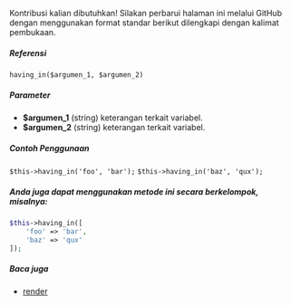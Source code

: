 Kontribusi kalian dibutuhkan!
Silakan perbarui halaman ini melalui GitHub dengan menggunakan format standar berikut dilengkapi dengan kalimat pembukaan.

##### Referensi

`having_in($argumen_1, $argumen_2)`

##### Parameter
* **$argumen_1** (string) keterangan terkait variabel.
* **$argumen_2** (string) keterangan terkait variabel.

##### Contoh Penggunaan
`$this->having_in('foo', 'bar');`
`$this->having_in('baz', 'qux');`


##### Anda juga dapat menggunakan metode ini secara berkelompok, misalnya:
```php
$this->having_in([
    'foo' => 'bar',
    'baz' => 'qux'
]);
```

##### Baca juga
* [render](./render)
